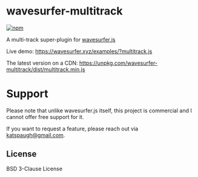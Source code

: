 wavesurfer-multitrack
==============================

[![npm](https://img.shields.io/npm/v/wavesurfer-multitrack)](https://www.npmjs.com/package/wavesurfer-multitrack)

A multi-track super-plugin for [wavesurfer.js](https://github.com/katspaugh/wavesurfer.js)

Live demo: https://wavesurfer.xyz/examples/?multitrack.js

The latest version on a CDN: https://unpkg.com/wavesurfer-multitrack/dist/multitrack.min.js

# Support

Please note that unlike wavesurfer.js itself, this project is commercial and I cannot offer free support for it.

If you want to request a feature, please reach out via katspaugh@gmail.com.

## License
BSD 3-Clause License
